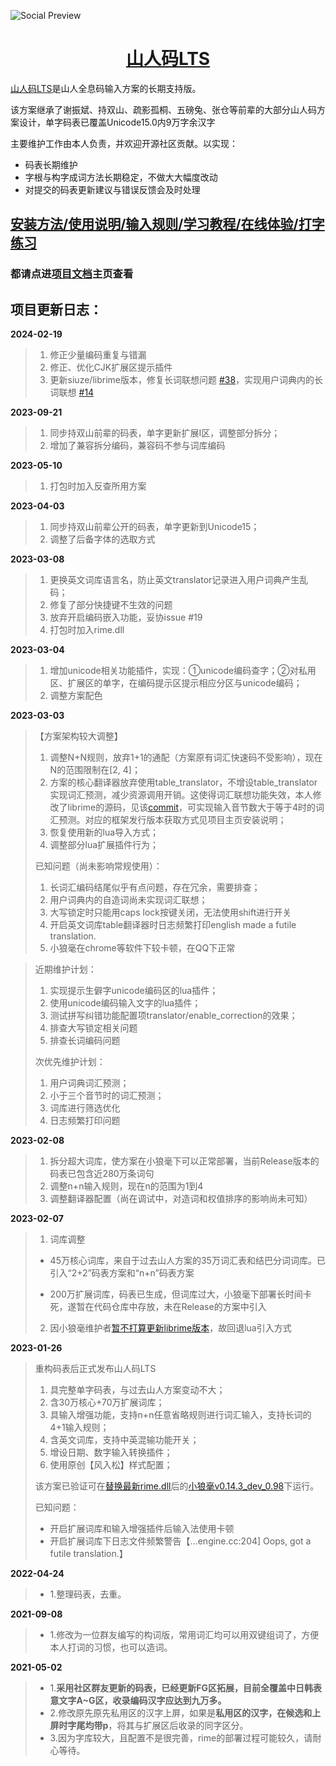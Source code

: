 ![Social Preview](https://user-images.githubusercontent.com/54578647/217300073-75a2cd02-756e-45ad-a272-5e32178a51dc.png)

<h1 align="center">
  <a href="https://siuze.github.io/ShanRenMaLTS" target="_blank">山人码LTS</a>
</h1>

[山人码LTS](https://siuze.github.io/ShanRenMaLTS)是山人全息码输入方案的长期支持版。

该方案继承了谢振斌、持双山、疏影孤桐、五磅兔、张仓等前辈的大部分山人码方案设计，单字码表已覆盖Unicode15.0内9万字余汉字

主要维护工作由本人负责，并欢迎开源社区贡献。以实现：

- 码表长期维护
- 字根与构字成词方法长期稳定，不做大大幅度改动
- 对提交的码表更新建议与错误反馈会及时处理

## [安装方法/使用说明/输入规则/学习教程/在线体验/打字练习](https://siuze.github.io/ShanRenMaLTS/)

### **都请点进[项目文档](https://siuze.github.io/ShanRenMaLTS/)主页查看**
  
    
	  

## 项目更新日志：
**2024-02-19**
> 1. 修正少量编码重复与错漏
> 2. 修正、优化CJK扩展区提示插件
> 3. 更新siuze/librime版本，修复长词联想问题 [#38](https://github.com/siuze/ShanRenMaLTS/issues/38)，实现用户词典内的长词联想 [#14](https://github.com/siuze/ShanRenMaLTS/discussions/14)

**2023-09-21**
> 1. 同步持双山前辈的码表，单字更新扩展I区，调整部分拆分；
> 2. 增加了兼容拆分编码，兼容码不参与词库编码

**2023-05-10**
> 1. 打包时加入反查所用方案

**2023-04-03**
> 1. 同步持双山前辈公开的码表，单字更新到Unicode15；
> 2. 调整了后备字体的选取方式

**2023-03-08**
> 1. 更换英文词库语言名，防止英文translator记录进入用户词典产生乱码；
> 2. 修复了部分快捷键不生效的问题
> 3. 放弃开启编码嵌入功能，妥协issue #19
> 4. 打包时加入rime.dll

**2023-03-04**
> 1. 增加unicode相关功能插件，实现：①unicode编码查字；②对私用区、扩展区的单字，在编码提示区提示相应分区与unicode编码；
> 2. 调整方案配色

**2023-03-03**
> 【方案架构较大调整】
> 
> 1. 调整N+N规则，放弃1+1的通配（方案原有词汇快速码不受影响），现在N的范围限制在[2, 4]；
> 2. 方案的核心翻译器放弃使用table_translator，不增设table_translator实现词汇预测，减少资源调用开销。这使得词汇联想功能失效，本人修改了librime的源码，见该[commit](https://github.com/rime/librime/issues/568#issuecomment-1452135770)，可实现输入音节数大于等于4时的词汇预测。对应的框架发行版本获取方式见项目主页安装说明；
> 3. 恢复使用新的lua导入方式；
> 4. 调整部分lua扩展插件行为；
> 
> 
> 已知问题（尚未影响常规使用）：
> 1. 长词汇编码结尾似乎有点问题，存在冗余，需要排查；
> 2. 用户词典内的自造词尚未实现词汇联想；
> 3. 大写锁定时只能用caps lock按键关闭，无法使用shift进行开关
> 4. 开启英文词库table翻译器时日志频繁打印english made a futile translation.
> 5. 小狼毫在chrome等软件下较卡顿，在QQ下正常

> 
> 近期维护计划：
> 1. 实现提示生僻字unicode编码区的lua插件；
> 2. 使用unicode编码输入文字的lua插件；
> 3. 测试拼写纠错功能配置项translator/enable_correction的效果；
> 4. 排查大写锁定相关问题
> 5. 排查长词编码问题
> 
> 次优先维护计划：
> 1. 用户词典词汇预测；
> 2. 小于三个音节时的词汇预测；
> 3. 词库进行筛选优化
> 4. 日志频繁打印问题

**2023-02-08**
> 1. 拆分超大词库，使方案在小狼毫下可以正常部署，当前Release版本的码表已包含近280万条词句
> 2. 调整n+n输入规则，现在n的范围为1到4
> 3. 调整翻译器配置（尚在调试中，对造词和权值排序的影响尚未可知） 

**2023-02-07**

>1. 词库调整
>
>  -  45万核心词库，来自于过去山人方案的35万词汇表和结巴分词词库。已引入“2+2”码表方案和“n+n”码表方案
>
>  -  200万扩展词库，码表已生成，但词库过大，小狼毫下部署长时间卡死，遂暂在代码仓库中存放，未在Release的方案中引入
>
>2. 因小狼毫维护者[暂不打算更新librime版本](https://github.com/rime/weasel/issues/821)，故回退lua引入方式

**2023-01-26**

>重构码表后正式发布山人码LTS
>
> 1. 具完整单字码表，与过去山人方案变动不大；
> 2. 含30万核心+70万扩展词库；
> 3. 具输入增强功能，支持n+n任意省略规则进行词汇输入，支持长词的4+1输入规则；
> 4. 含英文词库，支持中英混输功能开关；
> 5. 增设日期、数字输入转换插件；
> 6. 使用原创【风入松】样式配置；
>
>该方案已验证可在[替换最新rime.dll](https://github.com/rime/weasel/issues/821)后的[小狼毫v0.14.3_dev_0.98](https://github.com/fxliang/weasel/releases/tag/0.14.3_dev_0.98)下运行。
>
>已知问题：
>
> - 开启扩展词库和输入增强插件后输入法使用卡顿
> - 开启扩展词库下日志文件频繁警告【...engine.cc:204] Oops, got a futile translation.】

**2022-04-24**
> - 1.整理码表，去重。

**2021-09-08**
> - 1.修改为一位群友编写的构词版，常用词汇均可以用双键组词了，方便本人打词的习惯，也可以造词。

**2021-05-02**
> - 1.**采用社区群友更新的码表，已经更新FG区拓展，目前全覆盖中日韩表意文字A~G区，收录编码汉字应达到九万多。**
> - 2.修改原先原先私用区的汉字上屏，如果是**私用区的汉字，在候选和上屏时字尾均带p**，将其与扩展区后收录的同字区分。
> - 3.因为字库较大，且配置不是很完善，rime的部署过程可能较久，请耐心等待。
